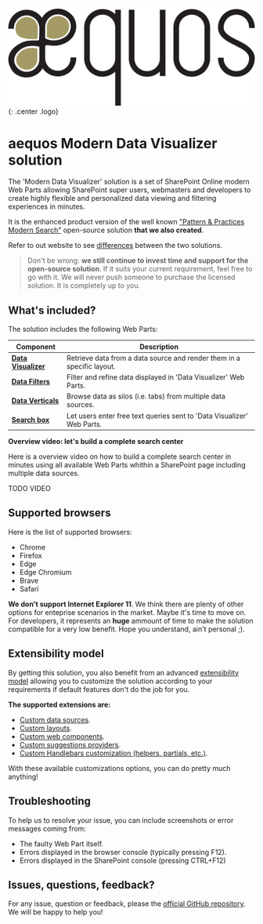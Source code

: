!["aequos"](./assets/aequos_logo_noir.png){: .center .logo}

# aequos Modern Data Visualizer solution

The 'Modern Data Visualizer' solution is a set of SharePoint Online modern Web Parts allowing SharePoint super users, webmasters and developers to create highly flexible and personalized data viewing and filtering experiences in minutes.

It is the enhanced product version of the well known ["Pattern & Practices Modern Search"](https://github.com/microsoft-search/pnp-modern-search) open-source solution **that we also created**.

Refer to out website to see [differences]() between the two solutions.

> Don't be wrong: **we still continue to invest time and support for the open-source solution**. If it suits your current requirement, feel free to go with it. We will never push someone to purchase the licensed solution. It is completely up to you.

## What's included?

The solution includes the following Web Parts:

| Component | Description |
| --------- | ----------- |
| **[Data Visualizer](./basic/usage/data-visualizer/index.md)** | Retrieve data from a data source and render them in a specific layout.
| **[Data Filters](./basic/usage/data-filters/index.md)** | Filter and refine data displayed in 'Data Visualizer' Web Parts.
| **[Data Verticals](./basic/usage/data-verticals/index.md)** | Browse data as silos (i.e. tabs) from multiple data sources.
| **[Search box](./basic/usage/search-box/index.md)** | Let users enter free text queries sent to 'Data Visualizer' Web Parts.

**Overview video: let's build a complete search center**

Here is a overview video on how to build a complete search center in minutes using all available Web Parts whithin a SharePoint page including multiple data sources.

TODO VIDEO

## Supported browsers

Here is the list of supported browsers:

- Chrome
- Firefox
- Edge
- Edge Chromium
- Brave
- Safari

**We don't support Internet Explorer 11**. We think there are plenty of other options for enteprise scenarios in the market. Maybe it's time to move on. For developers, it represents an **huge** ammount of time to make the solution compatible for a very low benefit. Hope you understand, ain't personal ;).

## Extensibility model

By getting this solution, you also benefit from an advanced [extensibility model](./basic/extensibility/index.md) allowing you to customize the solution according to your requirements if default features don't do the job for you. 

**The supported extensions are:**

- [Custom data sources](./basic/extensibility/custom_data_source.md).
- [Custom layouts](./basic/extensibility/custom_layout.md).
- [Custom web components](./basic/extensibility/custom_web_component.md).
- [Custom suggestions providers](./basic/extensibility/custom_suggestions_provider.md).
- [Custom Handlebars customization (helpers, partials, etc.)](./basic/extensibility/handlebars_customizations.md).

With these available customizations options, you can do pretty much anything!

## Troubleshooting

To help us to resolve your issue, you can include screenshots or error messages coming from:

- The faulty Web Part itself. 
- Errors displayed in the browser console (typically pressing F12).
- Errors displayed in the SharePoint console (pressing CTRL+F12)

## Issues, questions, feedback?

For any issue, question or feedback, please the [official GitHub repository](https://github.com/aequos-solutions/modern-data-visualizer/issues). We will be happy to help you!